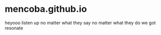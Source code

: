 # mencoba.github.io
heyooo listen up no matter what they say no matter what they do we got resonate 
